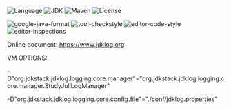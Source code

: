 ![Language](https://img.shields.io/badge/language-java-orange.svg)
![JDK](https://img.shields.io/badge/OpenJDK-11-yellow.svg)
![Maven](https://raster.shields.io/badge/Maven-3.6.3-red.svg)
![License](https://img.shields.io/badge/license-GPL2.0-000000.svg)

![google-java-format](https://img.shields.io/badge/google-javaformat-red.svg)
![tool-checkstyle](https://img.shields.io/badge/(google/sun)-checkstyle-orange.svg)
![editor-code-style](https://img.shields.io/badge/(google/sun)-codestyle-yellow.svg)
![editor-inspections](https://img.shields.io/badge/idea-inspections-red.svg)

Online document: https://www.jdklog.org

VM OPTIONS:

-D"org.jdkstack.jdklog.logging.core.manager"="org.jdkstack.jdklog.logging.core.manager.StudyJuliLogManager"

-D"org.jdkstack.jdklog.logging.core.config.file"="./conf/jdklog.properties"
